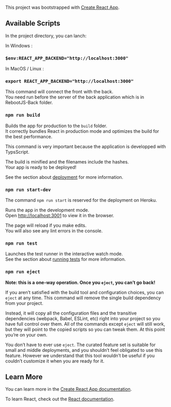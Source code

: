 This project was bootstrapped with [Create React App](https://github.com/facebook/create-react-app).

## Available Scripts

In the project directory, you can lanch:

In Windows :

### `$env:REACT_APP_BACKEND="http://localhost:3000"`

In MacOS / Linux :

### `export REACT_APP_BACKEND="http://localhost:3000"`

This command will connect the front with the back.<br /> 
You need run before the server of the back application which is in RebootJS-Back folder.

### `npm run build`

Builds the app for production to the `build` folder.<br />
It correctly bundles React in production mode and optimizes the build for the best performance.

This command is very important because the application is developped with TypsScript.<br />

The build is minified and the filenames include the hashes.<br />
Your app is ready to be deployed!

See the section about [deployment](https://facebook.github.io/create-react-app/docs/deployment) for more information.

### `npm run start-dev`

The command `npm run start` is reserved for the deployment on Heroku.

Runs the app in the development mode.<br />
Open [http://localhost:3001](http://localhost:3001) to view it in the browser.

The page will reload if you make edits.<br />
You will also see any lint errors in the console.

### `npm run test`

Launches the test runner in the interactive watch mode.<br />
See the section about [running tests](https://facebook.github.io/create-react-app/docs/running-tests) for more information.


### `npm run eject`

**Note: this is a one-way operation. Once you `eject`, you can’t go back!**

If you aren’t satisfied with the build tool and configuration choices, you can `eject` at any time. This command will remove the single build dependency from your project.

Instead, it will copy all the configuration files and the transitive dependencies (webpack, Babel, ESLint, etc) right into your project so you have full control over them. All of the commands except `eject` will still work, but they will point to the copied scripts so you can tweak them. At this point you’re on your own.

You don’t have to ever use `eject`. The curated feature set is suitable for small and middle deployments, and you shouldn’t feel obligated to use this feature. However we understand that this tool wouldn’t be useful if you couldn’t customize it when you are ready for it.

## Learn More

You can learn more in the [Create React App documentation](https://facebook.github.io/create-react-app/docs/getting-started).

To learn React, check out the [React documentation](https://reactjs.org/).
